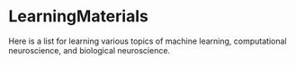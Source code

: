 # LearningMaterials

Here is a list for learning various topics of machine learning, computational neuroscience, and biological neuroscience.

